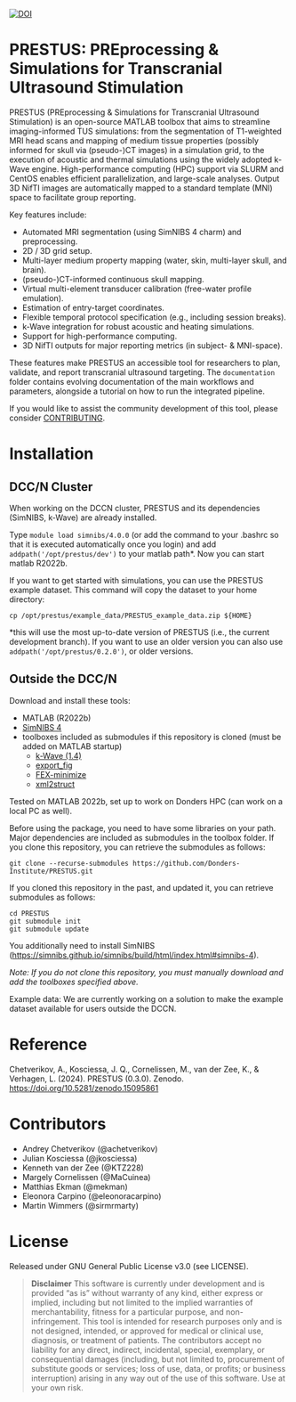 [![DOI](https://zenodo.org/badge/DOI/10.5281/zenodo.15095860.svg)](https://doi.org/10.5281/zenodo.15095860)

# PRESTUS: PREprocessing & Simulations for Transcranial Ultrasound Stimulation

PRESTUS (PREprocessing & Simulations for Transcranial Ultrasound Stimulation) is an open-source MATLAB toolbox that aims to streamline imaging-informed TUS simulations: from the segmentation of T1-weighted MRI head scans and mapping of medium tissue properties (possibly informed for skull via (pseudo-)CT images) in a simulation grid, to the execution of acoustic and thermal simulations using the widely adopted k-Wave engine. High-performance computing (HPC) support via SLURM and CentOS enables efficient parallelization, and large-scale analyses. Output 3D NifTI images are automatically mapped to a standard template (MNI) space to facilitate group reporting.

Key features include:
- Automated MRI segmentation (using SimNIBS 4 charm) and preprocessing.
- 2D / 3D grid setup.
- Multi-layer medium property mapping (water, skin, multi-layer skull, and brain).
- (pseudo-)CT-informed continuous skull mapping.
- Virtual multi-element transducer calibration (free-water profile emulation).
- Estimation of entry-target coordinates.
- Flexible temporal protocol specification (e.g., including session breaks).
- k-Wave integration for robust acoustic and heating simulations.
- Support for high-performance computing.
- 3D NifTI outputs for major reporting metrics (in subject- & MNI-space).

These features make PRESTUS an accessible tool for researchers to plan, validate, and report transcranial ultrasound targeting. 
The ```documentation``` folder contains evolving documentation of the main workflows and parameters, alongside a tutorial on how to run the integrated pipeline.

If you would like to assist the community development of this tool, please consider [CONTRIBUTING](CONTRIBUTING.md).

# Installation

## DCC/N Cluster

When working on the DCCN cluster, PRESTUS and its dependencies (SimNIBS, k-Wave) are already installed. 

Type ``module load simnibs/4.0.0`` (or add the command to your .bashrc so that it is executed automatically once you login) and add ``addpath('/opt/prestus/dev')`` to your matlab path*. Now you can start matlab R2022b.

If you want to get started with simulations, you can use the PRESTUS example dataset. This command will copy the dataset to your home directory:

```
cp /opt/prestus/example_data/PRESTUS_example_data.zip ${HOME}
```

*this will use the most up-to-date version of PRESTUS (i.e., the current development branch). If you want to use an older version you can also use ``addpath('/opt/prestus/0.2.0')``, or older versions.

## Outside the DCC/N

Download and install these tools:

- MATLAB (R2022b)
- [SimNIBS 4](https://github.com/simnibs/simnibs)
- toolboxes included as submodules if this repository is cloned (must be added on MATLAB startup)
    - [k-Wave (1.4)](https://github.com/ucl-bug/k-wave.git)
    - [export_fig](https://github.com/altmany/export_fig)
    - [FEX-minimize](https://github.com/rodyo/FEX-minimize.git)
    - [xml2struct](https://github.com/joe-of-all-trades/xml2struct)

Tested on MATLAB 2022b, set up to work on Donders HPC (can work on a local PC as well). 

Before using the package, you need to have some libraries on your path. Major dependencies are included as submodules in the toolbox folder. If you clone this repository, you can retrieve the submodules as follows:
```
git clone --recurse-submodules https://github.com/Donders-Institute/PRESTUS.git
```

If you cloned this repository in the past, and updated it, you can retrieve submodules as follows:
```
cd PRESTUS
git submodule init
git submodule update
```
You additionally need to install SimNIBS (https://simnibs.github.io/simnibs/build/html/index.html#simnibs-4).

*Note: If you do not clone this repository, you must manually download and add the toolboxes specified above.*

Example data: We are currently working on a solution to make the example dataset available for users outside the DCCN.

# Reference

Chetverikov, A., Kosciessa, J. Q., Cornelissen, M., van der Zee, K., & Verhagen, L. (2024). PRESTUS (0.3.0). Zenodo. https://doi.org/10.5281/zenodo.15095861

# Contributors

- Andrey Chetverikov (@achetverikov)
- Julian Kosciessa (@jkosciessa)
- Kenneth van der Zee (@KTZ228)
- Margely Cornelissen (@MaCuinea)
- Matthias Ekman (@mekman)
- Eleonora Carpino (@eleonoracarpino)
- Martin Wimmers (@sirmrmarty)

# License

Released under GNU General Public License v3.0 (see LICENSE).

> **Disclaimer**
> This software is currently under development and is provided “as is” without warranty of any kind, either express or implied, including but not limited to the implied warranties of merchantability, fitness for a particular purpose, and non-infringement. This tool is intended for research purposes only and is not designed, intended, or approved for medical or clinical use, diagnosis, or treatment of patients. The contributors accept no liability for any direct, indirect, incidental, special, exemplary, or consequential damages (including, but not limited to, procurement of substitute goods or services; loss of use, data, or profits; or business interruption) arising in any way out of the use of this software. Use at your own risk.